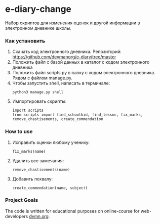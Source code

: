 # e-diary-change

Набор скриптов для изменения оценок 
и другой информации в электронном дневнике школы.

### Как установить

1) Скачать код электронного дневника. 
   Репозиторий:
   https://github.com/devmanorg/e-diary/tree/master
2) Положить файл с базой данных 
   в каталог с кодом электронного дневника 
3) Положить файл scripts.py в папку с кодом электронного дневника.
   Рядом с файлом manage.py.
4) Чтобы запустить shell, написать в терминале: 
    ```
    python3 manage.py shell
    ```
5) Импортировать скрипты:
    ```
    import scripts
    from scripts import find_schoolkid, find_lesson, fix_marks, remove_chastisements, create_commendation
    ```

### How to use
1) Исправить оценки любому ученику: 
    ```
    fix_marks(name) 
    ```
2) Удалить все замечания:
    ```
    remove_chastisements(name) 
    ```
3) Добавить похвалу:
    ```
    create_commendation(name, subject)
    ```

### Project Goals

The code is written for educational purposes on online-course for web-developers [dvmn.org](https://dvmn.org/).